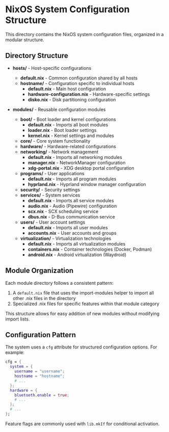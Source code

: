 # NixOS System Configuration Structure

This directory contains the NixOS system configuration files, organized in a modular structure.

## Directory Structure

- **hosts/** - Host-specific configurations
  - **default.nix** - Common configuration shared by all hosts
  - **hostname/** - Configuration specific to individual hosts
    - **default.nix** - Main host configuration
    - **hardware-configuration.nix** - Hardware-specific settings
    - **disko.nix** - Disk partitioning configuration

- **modules/** - Reusable configuration modules
  - **boot/** - Boot loader and kernel configurations
    - **default.nix** - Imports all boot modules
    - **loader.nix** - Boot loader settings
    - **kernel.nix** - Kernel settings and modules
  - **core/** - Core system functionality
  - **hardware/** - Hardware-related configurations
  - **networking/** - Network management
    - **default.nix** - Imports all networking modules
    - **manager.nix** - NetworkManager configuration
    - **xdg-portal.nix** - XDG desktop portal configuration
  - **programs/** - User applications
    - **default.nix** - Imports all program modules
    - **hyprland.nix** - Hyprland window manager configuration
  - **security/** - Security settings
  - **services/** - System services
    - **default.nix** - Imports all service modules
    - **audio.nix** - Audio (Pipewire) configuration
    - **scx.nix** - SCX scheduling service
    - **dbus.nix** - D-Bus communication service
  - **users/** - User account settings
    - **default.nix** - Imports all user modules
    - **accounts.nix** - User accounts and groups
  - **virtualization/** - Virtualization technologies
    - **default.nix** - Imports all virtualization modules
    - **containers.nix** - Container technologies (Docker, Podman)
    - **android.nix** - Android virtualization (Waydroid)

## Module Organization

Each module directory follows a consistent pattern:

1. A `default.nix` file that uses the import-modules helper to import all other .nix files in the directory
2. Specialized .nix files for specific features within that module category

This structure allows for easy addition of new modules without modifying import lists.

## Configuration Pattern

The system uses a `cfg` attribute for structured configuration options. For example:

```nix
cfg = {
  system = { 
    username = "username";
    hostname = "hostname";
    # ...
  };
  hardware = {
    bluetooth.enable = true;
    # ...
  };
  # ...
};
```

Feature flags are commonly used with `lib.mkIf` for conditional activation.